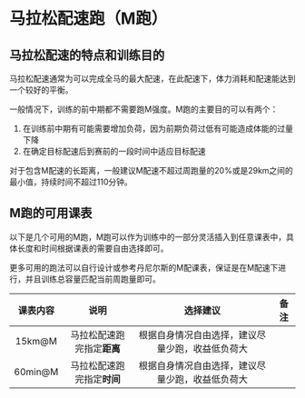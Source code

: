 ﻿
# 马拉松配速跑（M跑）

## 马拉松配速的特点和训练目的

马拉松配速通常为可以完成全马的最大配速，在此配速下，体力消耗和配速能达到一个较好的平衡。

一般情况下，训练的前中期都不需要跑M强度。M跑的主要目的可以有两个：

1. 在训练前中期有可能需要增加负荷，因为前期负荷过低有可能造成体能的过量下降
2. 在确定目标配速后到赛前的一段时间中适应目标配速

对于包含M配速的长距离，一般建议M配速不超过周跑量的20%或是29km之间的最小值，持续时间不超过110分钟。

## M跑的可用课表

以下是几个可用的M跑，M跑可以作为训练中的一部分灵活插入到任意课表中，具体长度和时间根据课表的需要自由选择即可。

更多可用的跑法可以自行设计或参考丹尼尔斯的M配课表，保证是在M配速下进行，并且训练总容量匹配当前周跑量即可。

|课表内容|说明|选择建议|备注|
|:-:|:-:|:-:|:-:|
|15km@M|马拉松配速跑完指定**距离**|根据自身情况自由选择，建议尽量少跑，收益低负荷大||
|60min@M|马拉松配速跑完指定**时间**|根据自身情况自由选择，建议尽量少跑，收益低负荷大||


